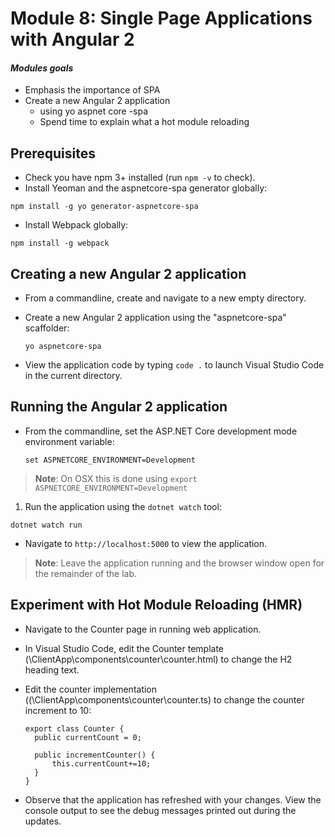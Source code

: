 # Module 8: Single Page Applications with Angular 2

#### *Modules goals*
-  Emphasis the importance of SPA 
- Create a new Angular 2 application
	-  using yo aspnet core -spa 
	- Spend time to explain what a hot module reloading
## Prerequisites
- Check you have npm 3+ installed (run `npm -v` to check).
-  Install Yeoman and the aspnetcore-spa generator globally: 

  ```
  npm install -g yo generator-aspnetcore-spa
  ```
-  Install Webpack globally:

  ```
  npm install -g webpack
  ```
## Creating a new Angular 2 application
- From a commandline, create and navigate to a new empty directory.
- Create a new Angular 2 application using the "aspnetcore-spa" scaffolder:

  ```
  yo aspnetcore-spa
  ```
- View the application code by typing `code .` to launch Visual Studio Code in the current directory.

## Running the Angular 2 application
- From the commandline, set the ASP.NET Core development mode environment variable:

  ```
  set ASPNETCORE_ENVIRONMENT=Development
  ```
> **Note**: On OSX this is done using `export ASPNETCORE_ENVIRONMENT=Development`
  
1. Run the application using the `dotnet watch` tool:

  ```
  dotnet watch run
  ```
- Navigate to `http://localhost:5000` to view the application.

> **Note**: Leave the application running and the browser window open for the remainder of the lab.

## Experiment with Hot Module Reloading (HMR)
- Navigate to the Counter page in running web application.
- In Visual Studio Code, edit the Counter template (\ClientApp\components\counter\counter.html) to change the H2 heading text.
- Edit the counter implementation ((\ClientApp\components\counter\counter.ts) to change the counter increment to 10:

  ```
  export class Counter {
    public currentCount = 0;

    public incrementCounter() {
        this.currentCount+=10;
    }
  }
  ```
- Observe that the application has refreshed with your changes. View the console output to see the debug messages printed out during the updates.